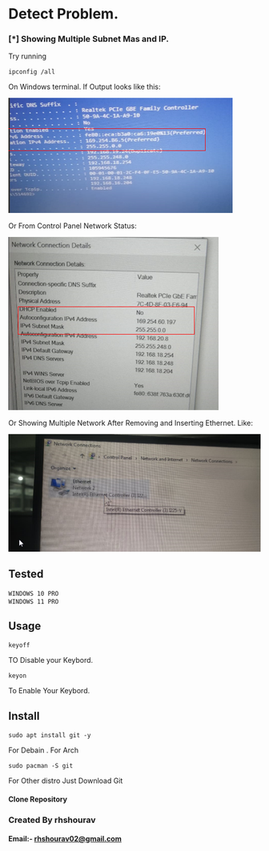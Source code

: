 # Detect Problem.
### [*] Showing Multiple Subnet Mas and IP.
Try running 
```
ipconfig /all
```
On Windows terminal.
If Output looks like this:

![alt text](https://github.com/rhshourav/DHCP-Fix/blob/main/Img/Problem_hint_1.png?raw=true)

Or From Control Panel Network Status:

![alt text](https://github.com/rhshourav/DHCP-Fix/blob/main/Img/Problem_hint_1.2.png?raw=true)

Or Showing Multiple Network After Removing and Inserting Ethernet.
Like:

![alt text](https://github.com/rhshourav/DHCP-Fix/blob/main/Img/Problem_hint_2.png?raw=true)


## Tested
```
WINDOWS 10 PRO
WINDOWS 11 PRO
```


## Usage

```
keyoff 
```
TO Disable your Keybord.
```
keyon
```
To Enable Your Keybord.


## Install
```
sudo apt install git -y
```
For Debain .
For Arch 
```
sudo pacman -S git
```
For Other distro 
Just Download Git

#### Clone Repository


### Created By rhshourav
#### Email:- rhshourav02@gmail.com
